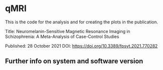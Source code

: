 # qMRI

This is the code for the analysis and for creating the plots in the publication.

Title: Neuromelanin-Sensitive Magnetic Resonance Imaging in Schizophrenia: A Meta-Analysis of Case-Control Studies

Published: 28 October 2021
DOI: https://doi.org/10.3389/fpsyt.2021.770282

## Further info on system and software version



